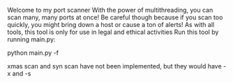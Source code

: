 
Welcome to my port scanner
With the power of multithreading, you can scan many, many ports at once!
Be careful though because if you scan too quickly, you might bring down a host or cause a ton of alerts!
As with all tools, this tool is only for use in legal and ethical activities
Run this tool by running main.py:

python main.py <host> -f

xmas scan and syn scan have not been implemented, but they would have -x and -s

